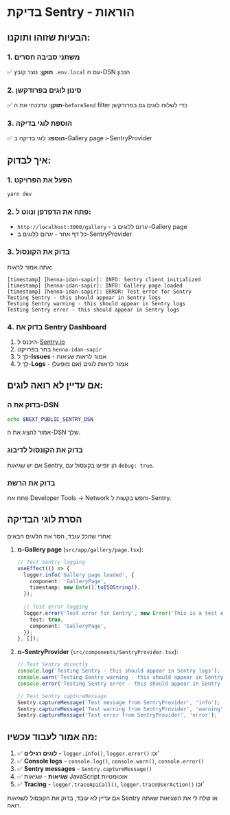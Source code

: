 # בדיקת Sentry - הוראות

## הבעיות שזוהו ותוקנו:

### 1. משתני סביבה חסרים
✅ **תוקן**: נוצר קובץ `.env.local` עם ה-DSN הנכון

### 2. סינון לוגים בפרודקשן
✅ **תוקן**: עדכנתי את ה-`beforeSend` filter כדי לשלוח לוגים גם בפרודקשן

### 3. הוספת לוגי בדיקה
✅ **הוספו**: לוגי בדיקה ב-Gallery page ו-SentryProvider

## איך לבדוק:

### 1. הפעל את הפרויקט
```bash
yarn dev
```

### 2. פתח את הדפדפן ונווט ל:
- `http://localhost:3000/gallery` - יגרום ללוגים ב-Gallery page
- כל דף אחר - יגרום ללוגים ב-SentryProvider

### 3. בדוק את הקונסול
אתה אמור לראות:
```
[timestamp] [henna-idan-sapir]: INFO: Sentry client initialized
[timestamp] [henna-idan-sapir]: INFO: Gallery page loaded
[timestamp] [henna-idan-sapir]: ERROR: Test error for Sentry
Testing Sentry - this should appear in Sentry logs
Testing Sentry warning - this should appear in Sentry logs
Testing Sentry error - this should appear in Sentry logs
```

### 4. בדוק את Sentry Dashboard
1. היכנס ל-[Sentry.io](https://sentry.io)
2. בחר בפרויקט `henna-idan-sapir`
3. לך ל-**Issues** - אמור לראות שגיאות
4. לך ל-**Logs** - אמור לראות לוגים (אם מופעל)

## אם עדיין לא רואה לוגים:

### בדוק את ה-DSN
```bash
echo $NEXT_PUBLIC_SENTRY_DSN
```
אמור להציג את ה-DSN שלך.

### בדוק את הקונסול לדיבוג
אם יש שגיאות Sentry, הן יופיעו בקונסול עם `debug: true`.

### בדוק את הרשת
פתח את Developer Tools → Network וחפש בקשות ל-Sentry.

## הסרת לוגי הבדיקה
אחרי שהכל עובד, הסר את הלוגים הבאים:

1. **מ-Gallery page** (`src/app/gallery/page.tsx`):
   ```typescript
   // Test Sentry logging
   useEffect(() => {
     logger.info('Gallery page loaded', {
       component: 'GalleryPage',
       timestamp: new Date().toISOString(),
     });
     
     // Test error logging
     logger.error('Test error for Sentry', new Error('This is a test error'), {
       test: true,
       component: 'GalleryPage',
     });
   }, []);
   ```

2. **מ-SentryProvider** (`src/components/SentryProvider.tsx`):
   ```typescript
   // Test Sentry directly
   console.log('Testing Sentry - this should appear in Sentry logs');
   console.warn('Testing Sentry warning - this should appear in Sentry logs');
   console.error('Testing Sentry error - this should appear in Sentry logs');

   // Test Sentry captureMessage
   Sentry.captureMessage('Test message from SentryProvider', 'info');
   Sentry.captureMessage('Test warning from SentryProvider', 'warning');
   Sentry.captureMessage('Test error from SentryProvider', 'error');
   ```

## מה אמור לעבוד עכשיו:

1. ✅ **לוגים רגילים** - `logger.info()`, `logger.error()` וכו'
2. ✅ **Console logs** - `console.log()`, `console.warn()`, `console.error()`
3. ✅ **Sentry messages** - `Sentry.captureMessage()`
4. ✅ **שגיאות** - שגיאות JavaScript אוטומטיות
5. ✅ **Tracing** - `logger.traceApiCall()`, `logger.traceUserAction()` וכו'

אם עדיין לא עובד, בדוק את הקונסול לשגיאות Sentry או שלח לי את השגיאות שאתה רואה.

